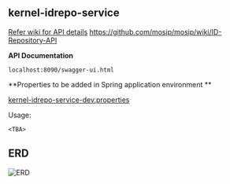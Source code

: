 ## kernel-idrepo-service


 [Refer wiki for API details](https://github.com/mosip/mosip/wiki/ID-Repository-API) 
 https://github.com/mosip/mosip/wiki/ID-Repository-API
 


**API Documentation**
 
 ```
localhost:8090/swagger-ui.html

 ```

  **Properties to be added in Spring application environment **

[kernel-idrepo-service-dev.properties](../../config/kernel-idrepo-service-dev.properties)




Usage:
 
 ```
<TBA>

 ```



**ERD**
-----------------------------


![ERD](kernel-idreo-erd.png)



